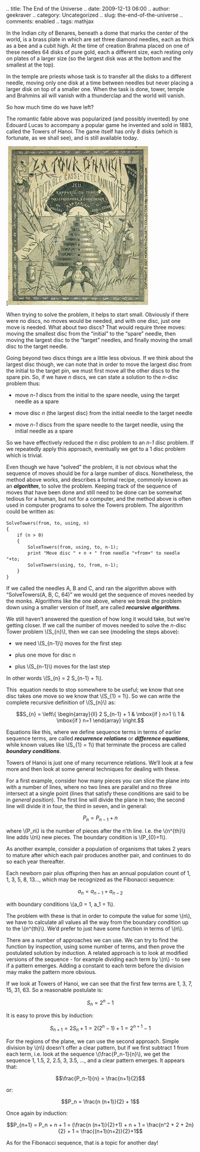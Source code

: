 .. title: The End of the Universe
.. date: 2009-12-13 06:00
.. author: geekraver
.. category: Uncategorized
.. slug: the-end-of-the-universe
.. comments: enabled
.. tags: mathjax

In the Indian city of Benares, beneath a dome that marks the center of
the world, is a brass plate in which are set three diamond needles, each
as thick as a bee and a cubit high. At the time of creation Brahma
placed on one of these needles 64 disks of pure gold, each a different
size, each resting only on plates of a larger size (so the largest disk
was at the bottom and the smallest at the top).

In the temple are priests whose task is to transfer all the disks to a
different needle, moving only one disk at a time between needles but
never placing a larger disk on top of a smaller one. When the task is
done, tower, temple and Brahmins all will vanish with a thunderclap and
the world will vanish.

So how much time do we have left?

The romantic fable above was popularized (and possibly invented) by one
Edouard Lucas to accompany a popular game he invented and sold in 1883,
called the Towers of Hanoi. The game itself has only 8 disks (which is
fortunate, as we shall see), and is still available today.

[![](/images/200703_hanoi_1st_lab_375.jpg "An original Edouard Lucas puzzle. Photo courtesy of the Puzzle Museum.  (C)2009 Hordern-Dalgety Collection <http://puzzlemuseum.org>")

When trying to solve the problem, it helps to start small. Obviously if
there were no discs, no moves would be needed, and with one disc, just
one move is needed. What about two discs? That would require three
moves: moving the smallest disc from the “initial” to the “spare”
needle, then moving the largest disc to the “target” needles, and
finally moving the small disc to the target needle.

Going beyond two discs things are a little less obvious. If we think
about the largest disc though, we can note that in order to move the
largest disc from the initial to the target pin, we must first move all
the other discs to the spare pin. So, if we have *n* discs, we can state
a solution to the *n*-disc problem thus:

- move *n-1* discs from the initial to the spare needle, using the
target needle as a spare

- move disc *n* (the largest disc) from the initial needle to the target
needle

- move *n-1* discs from the spare needle to the target needle, using the
initial needle as a spare

So we have effectively reduced the n disc problem to an *n-1* disc
problem. If we repeatedly apply this approach, eventually we get to a 1
disc problem which is trivial.

Even though we have “solved” the problem, it is not obvious what the
sequence of moves should be for a large number of discs. Nonetheless,
the method above works, and describes a formal recipe, commonly known as
an ***algorithm***, to solve the problem. Keeping track of the sequence
of moves that have been done and still need to be done can be somewhat
tedious for a human, but not for a computer, and the method above is
often used in computer programs to solve the Towers problem. The
algorithm could be written as:

    SolveTowers(from, to, using, n)
    {
    	if (n > 0)
        {
            SolveTowers(from, using, to, n-1);
            print "Move disc " + n + " from needle "+from+" to needle "+to;
            SolveTowers(using, to, from, n-1);
        }
    }

If we called the needles A, B and C, and ran the algorithm above with
“SolveTowers(A, B, C, 64)” we would get the sequence of moves needed by
the monks. Algorithms like the one above, where we break the problem
down using a smaller version of itself, are called ***recursive
algorithms***.

We still haven’t answered the question of how long it would take, but
we’re getting closer. If we call the number of moves needed to solve the
*n*-disc Tower problem \\(S_{n}\\), then we can see (modeling the
steps above):

- we need \\(S_{n-1}\\) moves for the first step

- plus one move for disc n

- plus \\(S_{n-1}\\) moves for the last step

In other words \\(S_{n} = 2 S_{n-1} + 1\\).

This  equation needs to stop somewhere to be useful; we know that one
disc takes one move so we know that \\(S_{1} = 1\\). So we can write
the complete recursive definition of \\(S_{n}\\) as:

$$S_{n} = \left\{ \begin{array}{ll} 2 S_{n-1} + 1 & \mbox{if
} n>1 \\ 1 & \mbox{if } n=1 \end{array} \right.$$

Equations like this, where we define sequence terms in terms of earlier
sequence terms, are called ***recurrence** **relations*** or
***difference equations***, while known values like \\(S_{1} = 1\\)
that terminate the process are called ***boundary conditions***.

Towers of Hanoi is just one of many recurrence relations. We’ll look at
a few more and then look at some general techniques for dealing with
these.

For a first example, consider how many pieces you can slice the plane
into with a number of lines, where no two lines are parallel and no
three intersect at a single point (lines that satisfy these conditions
are said to be in *general position*). The first line will divide the
plane in two; the second line will divide it in four, the third in
seven, and in general:

$$P_n = P_{n-1} + n$$

where \\(P_n\\) is the number of pieces after the n’th line. I.e.
the \\(n^{th}\\) line adds \\(n\\) new pieces. The boundary
condition is \\(P_{0}=1\\).

As another example, consider a population of organisms that takes 2
years to mature after which each pair produces another pair, and
continues to do so each year thereafter.

Each newborn pair plus offspring then has an annual population count of
1, 1, 3, 5, 8, 13…, which may be recognized as the Fibonacci sequence:

$$a_n = a_{n-1} + a_{n-2}$$

with boundary conditions \\(a_0 = 1, a_1 = 1\\).

The problem with these is that in order to compute the value for
some \\(n\\), we have to calculate all values all the way from the
boundary condition up to the \\(n^{th}\\). We’d prefer to just have
some function in terms of \\(n\\).

There are a number of approaches we can use. We can try to find the
function by inspection, using some number of terms, and then prove the
postulated solution by induction. A related approach is to look at
modified versions of the sequence - for example dividing each term
by \\(n\\) - to see if a pattern emerges. Adding a constant to each
term before the division may make the pattern more obvious.

If we look at Towers of Hanoi, we can see that the first few terms are
1, 3, 7, 15, 31, 63. So a reasonable postulate is:

$$S_n = 2^n - 1$$

It is easy to prove this by induction:

$$S_{n+1} = 2 S_n + 1 = 2 (2^n - 1) + 1 = 2^{n+1} - 1$$

For the regions of the plane, we can use the second approach. Simple
division by \\(n\\) doesn’t offer a clear pattern, but if we first
subtract 1 from each term, i.e. look at the sequence
\\(\frac{P_n-1}{n}\\), we get the sequence 1, 1.5, 2, 2.5, 3, 3.5, …, and
a clear pattern emerges. It appears that:

$$\frac{P_n-1}{n} = \frac{n+1}{2}$$

or:

$$P_n = \frac{n (n+1)}{2} + 1$$

Once again by induction:

$$P_{n+1} = P_n + n + 1 = (\frac{n (n+1)}{2}+1) + n + 1 = \frac{n^2 + 2 + 2n}{2} + 1 = \frac{(n+1)(n+2)}{2}+1$$

As for the Fibonacci sequence, that is a topic for another day!
